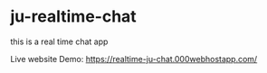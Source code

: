 # ju-realtime-chat
this is a real time chat app

Live website Demo: https://realtime-ju-chat.000webhostapp.com/

